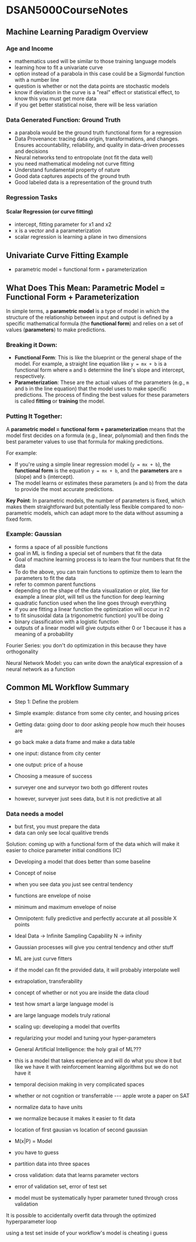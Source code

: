 # DSAN5000CourseNotes

## Machine Learning Paradigm Overview
### Age and Income
* mathematics used will be similar to those training language models
* learning how to fit a univariate curve
* option instead of a parabola in this case could be a Sigmordal function with a number line
* question is whether or not the data points are stochastic models
* know if deviation in the curve is a "real" effect or statistical effect, to know this you must get more data
* if you get better statistical noise, there will be less variation
### Data Generated Function: Ground Truth 
* a parabola would be the ground truth functional form for a regression
* Data Provenance: tracing data origin, transformations, and changes. Ensures accountability, reliability, and quality in data-driven processes and decisions
* Neural networks tend to entropolate (not fit the data well)
* you need mathematical modeling not curve fitting
* Understand fundamental property of nature
* Good data captures aspects of the ground truth
* Good labeled data is a representation of the ground truth
### Regression Tasks
#### Scalar Regression (or curve fitting)
* intercept, fitting parameter for x1 and x2
* x is a vector and a parameterization
* scalar regression is learning a plane in two dimensions
## Univariate Curve Fitting Example
* parametric model = functional form + parameterization
## What Does This Mean: Parametric Model = Functional Form + Parameterization

In simple terms, a **parametric model** is a type of model in which the structure of the relationship between input and output is defined by a specific mathematical formula (the **functional form**) and relies on a set of values (**parameters**) to make predictions.

### Breaking it Down:
- **Functional Form**: This is like the blueprint or the general shape of the model. For example, a straight line equation like `y = mx + b` is a functional form where `m` and `b` determine the line's slope and intercept, respectively.
- **Parameterization**: These are the actual values of the parameters (e.g., `m` and `b` in the line equation) that the model uses to make specific predictions. The process of finding the best values for these parameters is called **fitting** or **training** the model.

### Putting It Together:
A **parametric model = functional form + parameterization** means that the model first decides on a formula (e.g., linear, polynomial) and then finds the best parameter values to use that formula for making predictions.

For example:
- If you're using a simple linear regression model (`y = mx + b`), the **functional form** is the equation `y = mx + b`, and the **parameters** are `m` (slope) and `b` (intercept).
- The model learns or estimates these parameters (`m` and `b`) from the data to provide the most accurate predictions.

**Key Point**: In parametric models, the number of parameters is fixed, which makes them straightforward but potentially less flexible compared to non-parametric models, which can adapt more to the data without assuming a fixed form.

### Example: Gaussian
* forms a space of all possible functions
* goal in ML is finding a special set of numbers that fit the data
* Goal of machine learning process is to learn the four numbers that fit the data
* To do the above, you can train functions to optimize them to learn the parameters to fit the data
* refer to common parent functions
* depending on the shape of the data visualization or plot, like for example a linear plot, will tell us the function for deep learning
* quadratic function used when the line goes through everything
* if you are fitting a linear function the optimization will occur in r2
* to fit sinusoidal data (a trigonometric function) you'll be doing
* binary classification with a logistic function
* outputs of a linear model will give outputs either 0 or 1 because it has a meaning of a probability

Fourier Series: you don't do optimization in this because they have orthogonality

Neural Network Model: you can write down the analytical expression of a neural network as a function

## Common ML Workflow Summary
* Step 1: Define the problem

* Simple example: distance from some city center, and housing prices
* Getting data: going door to door asking people how much their houses are
* go back make a data frame and make a data table
  
* one input: distance from city center
* one output: price of a house

* Choosing a measure of success
* surveyer one and surveyor two both go different routes
* however, surveyer just sees data, but it is not predictive at all

### Data needs a model

* but first, you must prepare the data
* data can only see local qualitive trends

Solution: coming up with a functional form of the data which will make it easier to choice parameter initial conditions (IC)

* Developing a model that does better than some baseline
* Concept of noise
* when you see data you just see central tendency
* functions are envelope of noise
* minimum and maximum envelope of noise
* Omnipotent: fully predictive and perfectly accurate at all possible X points
* Ideal Data -> Infinite Sampling Capability N -> infinity
* Gaussian processes will give you central tendency and other stuff

* ML are just curve fitters
* if the model can fit the provided data, it will probably interpolate well
* extrapolation, transferability
* concept of whether or not you are inside the data cloud
* test how smart a large language model is

* are large language models truly rational

* scaling up: developing a model that overfits
* regularizing your model and tuning your hyper-parameters

* General Artificial Intelligence: the holy grail of ML???
* this is a model that takes experience and will do what you show it but like we have it with reinforcement learning algorithms but we do not have it
* temporal decision making in very complicated spaces
* whether or not cognition or transferrable --- apple wrote a paper on SAT
* normalize data to have units
* we normalize because it makes it easier to fit data

* location of first gausian vs location of second gaussian

* M(x|P) = Model
* you have to guess

* partition data into three spaces
*   cross validation: data that learns parameter vectors
*   error of validation set, error of test set
*   model must be systematically hyper parameter tuned through cross validation

It is possible to accidentally overfit data through the optimized hyperparameter loop

using a test set inside of your workflow's model is cheating i guess




